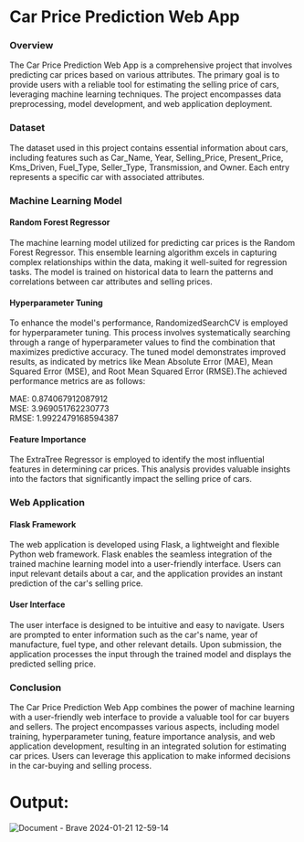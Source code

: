 # Car Price Prediction Web App

### Overview

The Car Price Prediction Web App is a comprehensive project that involves predicting car prices based on various attributes. The primary goal is to provide users with a reliable tool for estimating the selling price of cars, leveraging machine learning techniques. The project encompasses data preprocessing, model development, and web application deployment.

### Dataset

The dataset used in this project contains essential information about cars, including features such as Car_Name, Year, Selling_Price, Present_Price, Kms_Driven, Fuel_Type, Seller_Type, Transmission, and Owner. Each entry represents a specific car with associated attributes.

### Machine Learning Model

#### Random Forest Regressor

The machine learning model utilized for predicting car prices is the Random Forest Regressor. This ensemble learning algorithm excels in capturing complex relationships within the data, making it well-suited for regression tasks. The model is trained on historical data to learn the patterns and correlations between car attributes and selling prices.

#### Hyperparameter Tuning

To enhance the model's performance, RandomizedSearchCV is employed for hyperparameter tuning. This process involves systematically searching through a range of hyperparameter values to find the combination that maximizes predictive accuracy. The tuned model demonstrates improved results, as indicated by metrics like Mean Absolute Error (MAE), Mean Squared Error (MSE), and Root Mean Squared Error (RMSE).The achieved performance metrics are as follows:

MAE: 0.874067912087912    
MSE: 3.969051762230773    
RMSE: 1.9922479168594387    

#### Feature Importance

The ExtraTree Regressor is employed to identify the most influential features in determining car prices. This analysis provides valuable insights into the factors that significantly impact the selling price of cars.

### Web Application

#### Flask Framework

The web application is developed using Flask, a lightweight and flexible Python web framework. Flask enables the seamless integration of the trained machine learning model into a user-friendly interface. Users can input relevant details about a car, and the application provides an instant prediction of the car's selling price.

#### User Interface

The user interface is designed to be intuitive and easy to navigate. Users are prompted to enter information such as the car's name, year of manufacture, fuel type, and other relevant details. Upon submission, the application processes the input through the trained model and displays the predicted selling price.

### Conclusion

The Car Price Prediction Web App combines the power of machine learning with a user-friendly web interface to provide a valuable tool for car buyers and sellers. The project encompasses various aspects, including model training, hyperparameter tuning, feature importance analysis, and web application development, resulting in an integrated solution for estimating car prices. Users can leverage this application to make informed decisions in the car-buying and selling process.

# Output:

![Document - Brave 2024-01-21 12-59-14](https://github.com/samagra44/car_price_prediction/assets/77968722/52ac2e7c-47ee-4425-8246-854840352f77)

